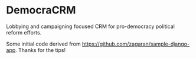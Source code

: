 # DemocraCRM

Lobbying and campaigning focused CRM for pro-democracy political reform efforts.

Some initial code derived from https://github.com/zagaran/sample-django-app. Thanks for the tips!